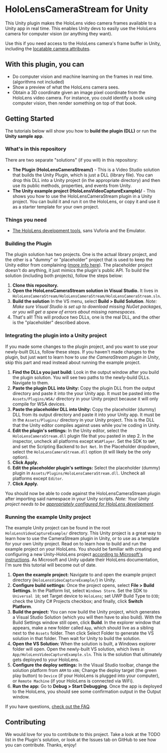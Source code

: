 # HoloLensCameraStream for Unity
This Unity plugin makes the HoloLens video camera frames available to a Unity app in real time. This enables Unity devs to easily use the HoloLens camera for computer vision (or anything they want).

Use this if you need access to the HoloLens camera's frame buffer in Unity, including the [locatable camera attributes](https://developer.microsoft.com/en-us/windows/mixed-reality/locatable_camera).

## With this plugin, you can
* Do computer vision and machine learning on the frames in real time. (algorithms not included)
* Show a preview of what the HoloLens camera sees.
* Obtain a 3D coordinate given an image pixel coordinate from the HoloLens video camera. For instance, you could identify a book using computer vision, then render something on top of that book.

## Getting Started
The tutorials below will show you how to **build the plugin (DLL)** or run the **Unity sample app**.

### What's in this repository
There are two separate "solutions" (if you will) in this repository:
* **The Plugin (HoloLensCameraStream/)** - This is a Video Studio solution that builds the Unity Plugin, which is just a DLL (library file). You can drop this DLL into a Unity project (in the appropriate directory) and then use its public methods, properties, and events from Unity.
* **The Unity example project (HoloLensVideoCaptureExample)/** - This shows you how to use the HoloLensCameraStream plugin in a Unity project. You can build it and run it on the HoloLens, or copy it and use it as a starter template for your own project.

### Things you need
* [The HoloLens development tools](https://developer.microsoft.com/en-us/windows/mixed-reality/install_the_tools), sans Vuforia and the Emulator.

### Building the Plugin
The plugin solution has two projects. One is the actual library project, and the other is a "dummy" or "placeholder" project that is used to keep the Unity editor from complaining ([more info here](https://docs.unity3d.com/Manual/windowsstore-plugins.html)). The placeholder project doesn't do anything, it just mimics the plugin's public API. To build the solution (including both projects), follow the steps below:
1. **Clone this repository.**
2. **Open the HoloLensCameraStream solution in Visual Studio.** It lives in `HoloLensCameraStream/HoloLensCameraStream/HoloLensCameraStream.sln`.
3. **Build the solution** In the VS menu, select **Build > Build Solution**. *Note: Make sure Visual Studio is set up to download missing NuGet packages, or you will get a spew of errors about missing namespaces.* 
4. That's all! This will produce two DLLs, one is the real DLL, and the other is the "placeholder" described above.

### Integrating the plugin into a Unity project
If you made some changes to the plugin project, and you want to use your newly-built DLLs, follow these steps. If you haven't made changes to the plugin, but just want to learn how to *use the CameraStream plugin in Unity*, skip this part and read instead about running the example project.
1. **Find the DLLs you just build:** Look in the output window after you build the plugin solution. You will see two paths to the newly-build DLLs. Navigate to them.
2. **Paste the plugin DLL into Unity:** Copy the plugin DLL from the output directory and paste it into the your Unity app. It must be pasted into the `Assets/Plugins/WSA/` directory in your Unity project because it will only compile for WSA devices.
3. **Paste the placeholder DLL into Unity:** Copy the placeholder (dummy) DLL from its output directory and paste it into your Unity app. It must be in the `Assets/Plugins/` directory in your Unity project. This is the DLL that the Unity editor compiles against uses while you're coding in Unity.
4. **Edit the plugin's settings:** In the Unity editor, select the `HoloLensCameraStream.dll` plugin file that you pasted in step 2. In the inspector, uncheck all platforms except `WSAPlayer`. Set the SDK to `UWP`, and set the Scripting Backend to `Dot Net`. In the Placeholder dropdown, select the `HoloLensCameraStream.dll` option (it will likely be the only option).
5. **Click Apply.**
6. **Edit the placeholder plugin's settings:** Select the placeholder (dummy) plugin in `Assets/Plugins/HoloLensCameraStream.dll`. Uncheck all platforms except `Editor`.
7. **Click Apply.**

You should now be able to code against the HoloLensCameraStream plugin after importing said namespace in your Unity scripts. *Note: Your Unity project needs to be [appropriately configured for HoloLens development](https://developer.microsoft.com/en-us/windows/mixed-reality/holograms_100).*

### Running the example Unity project
The example Unity project can be found in the root `HoloLensVideoCaptureExample/` directory. This Unity project is a great way to learn how to use the CameraStream plugin in Unity, or to use as a template for your own Unity project. Read on to learn how to build and run the example project on your HoloLens. You should be familiar with creating and configuring a new Unity-HoloLens project [according to Microsoft's instructions](https://developer.microsoft.com/en-us/windows/mixed-reality/holograms_100). As Microsoft and Unity update their HoloLens documentation, I'm sure this tutorial will become out of date.
1. **Open the example project:** Navigate to and open the example project directory (`HoloLensVideoCaptureExample/`) in Unity.
2. **Configure build settings:** Once the project opens, select **File > Build Settings**. In the Platform list, select `Windows Store`. Set the SDK to `Universal 10`; set Target device to `HoloLens`; set UWP Build Type to `D3D`; check the Unity C# Projects checkbox; and finally, click **Switch Platform**.
3. **Build the project:** You can now build the Unity project, which generates a Visual Studio Solution (which you will then have to also build). With the Build Settings window still open, click **Build**. In the explorer window that appears, make a new folder called `App`, which should live as a sibling next to the `Assets` folder. Then click Select Folder to generate the VS solution in that folder. Then wait for Unity to build the solution.
4. **Open the VS Solution:** When the solution is built, a Windows explorer folder will open. Open the newly-built VS solution, which lives in `App/HoloLensVideoCaptureExample.sln`. This is the solution that ultimately gets deployed to your HoloLens.
5. **Configure the deploy settings:** In the Visual Studio toolbar, change the solution platform from `ARM` to `x86`; Change the deploy target (the green play button) to `Device` (if your HoloLens is plugged into your computer), or `Remote Machine` (if your HoloLens is connected via WiFi).
6. **Run the app:** Go to **Debug > Start Debugging**. Once the app is deployed to the HoloLens, you should see some confirmation output in the Output window.

If you have questions, [check out the FAQ](https://github.com/VulcanTechnologies/HoloLensCameraStream/wiki/FAQ).

## Contributing
We would love for you to contribute to this project. Take a look at the TODO list in the Plugin's solution, or look at the Issues tab on GitHub to see how you can contribute. Thanks, enjoy!
